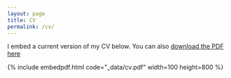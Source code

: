 ```yaml
---
layout: page
title: CV
permalink: /cv/
---
```


I embed a current version of my CV below. You can also [download the PDF here](_data/cv.pdf)

{% include embedpdf.html code="_data/cv.pdf" width=100 height=800 %}


